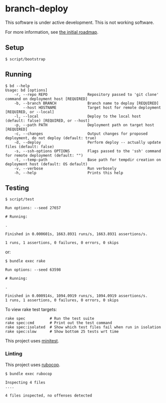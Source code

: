 # branch-deploy

This software is under active development. This is not working software.

For more information, see [the initial roadmap](https://github.com/rick/branch-deploy/issues/4).

## Setup

```
$ script/bootstrap
```

## Running

```
$ bd --help
Usage: bd [options]
    -r, --repo REPO                  Repository passed to 'git clone' command on deployment host [REQUIRED]
    -b, --branch BRANCH              Branch name to deploy [REQUIRED]
        --host HOSTNAME              Target host for remote deployment [REQUIRED, or --local]
    -l, --local                      Deploy to the local host (default: false) [REQUIRED, or --host]
    -p, --path PATH                  Deployment path on target host [REQUIRED]
    -c, --changes                    Output changes for proposed deployment, do not deploy (default: true)
    -d, --deploy                     Perform deploy -- actually update files (default: false)
    -s, --ssh-options OPTIONS        Flags passed to the 'ssh' command for remote deployment (default: "")
    -t, --temp-path                  Base path for tempdir creation on deployment host (default: OS default)
    -v, --verbose                    Run verbosely
    -h, --help                       Prints this help
```

## Testing

```
$ script/test

Run options: --seed 27657

# Running:

.

Finished in 0.000601s, 1663.8931 runs/s, 1663.8931 assertions/s.

1 runs, 1 assertions, 0 failures, 0 errors, 0 skips
```

or:

```
$ bundle exec rake

Run options: --seed 63598

# Running:

.

Finished in 0.000914s, 1094.0919 runs/s, 1094.0919 assertions/s.
1 runs, 1 assertions, 0 failures, 0 errors, 0 skips
```

To view rake test targets:

```
rake spec           # Run the test suite
rake spec:cmd       # Print out the test command
rake spec:isolated  # Show which test files fail when run in isolation
rake spec:slow      # Show bottom 25 tests wrt time
```

This project uses [minitest](https://github.com/minitest/minitest).

### Linting

This project uses [rubocop](https://github.com/rubocop/rubocop).

```
$ bundle exec rubocop

Inspecting 4 files
....

4 files inspected, no offenses detected
```
